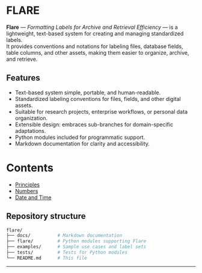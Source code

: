 # FLARE

**Flare** — *Formatting Labels for Archive and Retrieval Efficiency* — is a lightweight, text-based system for creating and managing standardized labels.  
It provides conventions and notations for labeling files, database fields, table columns, and other assets, making them easier to organize, archive, and retrieve.

## Features

- Text-based system simple, portable, and human-readable.  
- Standardized labeling conventions for files, fields, and other digital assets.  
- Suitable for research projects, enterprise workflows, or personal data organization.  
- Extensible design: embraces sub-branches for domain-specific adaptations.  
- Python modules included for programmatic support.  
- Markdown documentation for clarity and accessibility.

# Contents

- [Principles](https://github.com/ipo-exe/flare/blob/main/docs/principles.md)
- [Numbers](https://github.com/ipo-exe/flare/blob/main/docs/numbers.md)
- [Date and Time](https://github.com/ipo-exe/flare/blob/main/docs/datetime.md)

## Repository structure

```bash
flare/
├── docs/          # Markdown documentation
├── flare/         # Python modules supporting Flare
├── examples/      # Sample use cases and label sets
├── tests/         # Tests for Python modules
└── README.md      # This file
```

---


